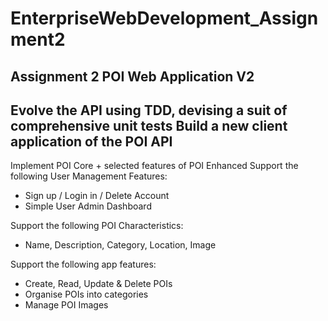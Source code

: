 # EnterpriseWebDevelopment_Assignment2
Assignment 2
POI Web Application V2
----------------------------------------------------------------------------
Evolve the API using TDD, devising a suit of comprehensive unit tests
Build a new client application of the POI API
----------------------------------------------------------------------------
Implement POI Core + selected features of POI Enhanced
Support the following User Management Features:
- Sign up / Login in / Delete Account
- Simple User Admin Dashboard

Support the following POI Characteristics:
- Name, Description, Category, Location, Image

Support the following app features:
- Create, Read, Update & Delete POIs
- Organise POIs into categories
- Manage POI Images



